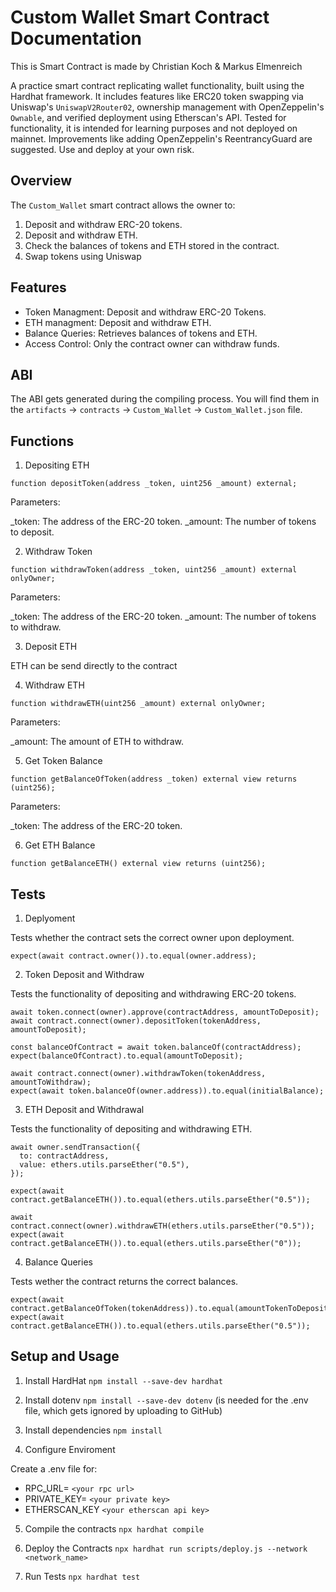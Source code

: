 
# Custom Wallet Smart Contract Documentation 

This is Smart Contract is made by Christian Koch & Markus Elmenreich

A practice smart contract replicating wallet functionality, built using the Hardhat framework. It includes features like ERC20 token swapping via Uniswap's `UniswapV2Router02`, ownership management with OpenZeppelin's `Ownable`, and verified deployment using Etherscan's API. Tested for functionality, it is intended for learning purposes and not deployed on mainnet. Improvements like adding OpenZeppelin's ReentrancyGuard are suggested. Use and deploy at your own risk.

## Overview

The `Custom_Wallet` smart contract allows the owner to:

1. Deposit and withdraw ERC-20 tokens.
2. Deposit and withdraw ETH.
3. Check the balances of tokens and ETH stored in the contract.
4. Swap tokens using Uniswap

## Features

- Token Managment: Deposit and withdraw ERC-20 Tokens.
- ETH managment: Deposit and withdraw ETH.
- Balance Queries: Retrieves balances of tokens and ETH.
- Access Control: Only the contract owner can withdraw funds.

## ABI 

The ABI gets generated during the compiling process. You will find them in the `artifacts` -> `contracts` -> `Custom_Wallet` -> `Custom_Wallet.json` file.


## Functions

1. Depositing ETH

`function depositToken(address _token, uint256 _amount) external;`

Parameters:

_token: The address of the ERC-20 token.
_amount: The number of tokens to deposit.

2. Withdraw Token

`function withdrawToken(address _token, uint256 _amount) external onlyOwner;`

Parameters:

_token: The address of the ERC-20 token.
_amount: The number of tokens to withdraw.

3. Deposit ETH

ETH can be send directly to the contract

4. Withdraw ETH

`function withdrawETH(uint256 _amount) external onlyOwner;`

Parameters:

_amount: The amount of ETH to withdraw.


5. Get Token Balance

`function getBalanceOfToken(address _token) external view returns (uint256);`

Parameters:

_token: The address of the ERC-20 token.

6. Get ETH Balance

`function getBalanceETH() external view returns (uint256);`


## Tests

1. Deplyoment

Tests whether the contract sets the correct owner upon deployment.

`expect(await contract.owner()).to.equal(owner.address);`

2. Token Deposit and Withdraw

Tests the functionality of depositing and withdrawing ERC-20 tokens.

```
await token.connect(owner).approve(contractAddress, amountToDeposit);
await contract.connect(owner).depositToken(tokenAddress, amountToDeposit);

const balanceOfContract = await token.balanceOf(contractAddress);
expect(balanceOfContract).to.equal(amountToDeposit);

await contract.connect(owner).withdrawToken(tokenAddress, amountToWithdraw);
expect(await token.balanceOf(owner.address)).to.equal(initialBalance);
```

3. ETH Deposit and Withdrawal


Tests the functionality of depositing and withdrawing ETH.

```
await owner.sendTransaction({
  to: contractAddress,
  value: ethers.utils.parseEther("0.5"),
});

expect(await contract.getBalanceETH()).to.equal(ethers.utils.parseEther("0.5"));

await contract.connect(owner).withdrawETH(ethers.utils.parseEther("0.5"));
expect(await contract.getBalanceETH()).to.equal(ethers.utils.parseEther("0"));
```

4. Balance Queries

Tests wether the contract returns the correct balances.

```
expect(await contract.getBalanceOfToken(tokenAddress)).to.equal(amountTokenToDeposit);
expect(await contract.getBalanceETH()).to.equal(ethers.utils.parseEther("0.5"));
```


## Setup and Usage

1. Install HardHat `npm install --save-dev hardhat`

2. Install dotenv `npm install --save-dev dotenv` (is needed for the .env file, which gets ignored by uploading to GitHub)

3. Install dependencies `npm install`

4. Configure Enviroment

Create a .env file for:

- RPC_URL= `<your rpc url>`
- PRIVATE_KEY= `<your private key>`
- ETHERSCAN_KEY `<your etherscan api key>`

5. Compile the contracts `npx hardhat compile`

6. Deploy the Contracts `npx hardhat run scripts/deploy.js --network <network_name>`

7. Run Tests `npx hardhat test`



